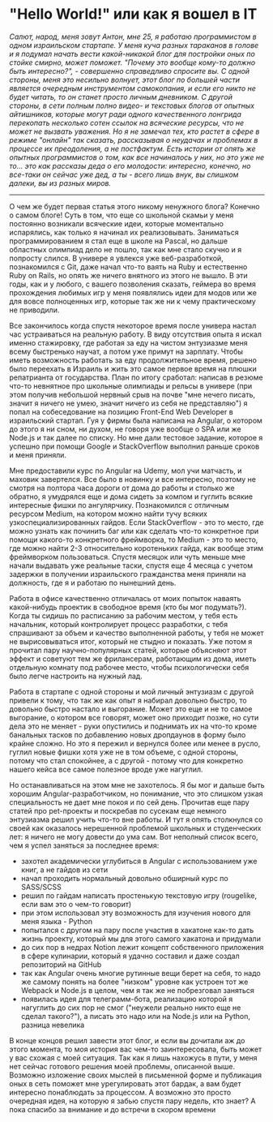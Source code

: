 # "Hello World!" или как я вошел в IT

*Салют, народ, меня зовут Антон, мне 25, я работаю программистом в одном израильском стартапе. У меня куча разных тараканов в голове и я подумал начать вести какой-никакой блог для постройки оных по стойке смирно, может поможет. "Почему это вообще кому-то должно быть интересно?", - совершенно справедливо спросите вы. С одной стороны, меня это несильно волнует, этот блог по большей части является очередным инструментом самокопания, и если его никто не будет читать, то он станет просто личным дневником. С другой стороны, в сети полным полно видео- и текстовых блогов от опытных айтишников, которые могут ради одного качественного лонгрида перекопать несколько сотен ссылок на всяческие ресурсы, что не может не вызвать уважения. Но я не замечал тех, кто растет в сфере в режиме "онлайн" так сказать, рассказывая о неудачах и проблемах в процессе их преодоления, а не постфактум. Есть истории от опять же опытных программистов о том, как все начиналось у них, но это уже не то... это как рассказы деда о его молодости: интересно, конечно, но все-таки он сейчас уже дед, а ты - всего лишь внук, вы слишком далеки, вы из разных миров.*

---

О чем же будет первая статья этого никому ненужного блога? Конечно о самом блоге! Суть в том, что еще со школьной скамьи у меня постоянно возникали всяческие идеи, которые моментально испарялись, как только я начинал их реализовывать. Заниматься программированием я стал еще в школе на Pascal, но дальше областных олимпиад дело не пошло, так как мне стало скучно и я попросту слился. В универе я увлекся уже веб-разработкой, познакомился с Git, даже начал что-то ваять на Ruby и естественно Ruby on Rails, но опять же ничего внятного из этого не вышло. В эти годы, как и у любого, с вашего позволения сказать, геймера во время прохождения любимых игр у меня появлялись идеи для модов или же для вовсе полноценных игр, которые так же ни к чему практическому не приводили.

Все закончилось когда спустя некоторое время после универа настал час устраиваться на реальную работу. В виду отсутствия опыта я искал именно стажировку, где работая за еду на чистом энтузиазме меня всему быстренько научат, а потом уже примут на зарплату. Чтобы иметь возможность работать за еду продолжительное время, решено было переехать в Израиль и жить это самое первое время на плюшки репатрианта от государства. План по итогу сработал: написав в резюме что-то невнятное про школьные олимпиады и рельсы в универе (при этом получив небольшой нервный срыв на почве "мне нечего писать, значит я ничего не умею, значит ничего из себя не представляю") я попал на собеседование на позицию Front-End Web Developer в израильский стартап. Гуя у фирмы была написана на Angular, о котором до этого я ни сном, ни духом, не говоря уже вообще о SPA или же Node.js и так далее по списку. Но мне дали тестовое задание, которое я успешно при помощи Google и StackOverflow выполнил раньше сроков и меня приняли.

Мне предоставили курс по Angular на Udemy, мол учи матчасть, и маховик завертелся. Все было в новинку и все интересно, поэтому не смотря на полтора часа дороги от дома до работы и столько же обратно, я умудрялся еще и дома сидеть за компом и гуглить всякие интересные фишки по ангулярчику. Познакомился с отличным ресурсом Medium, на котором можно найти тучу всяких узкоспециализированных гайдов. Если StackOverflow - это то место, где можно узнать как починить баг или как сделать что-то конкретное при помощи какого-то конкретного фреймворка, то Medium - это то место, где можно найти 2-3 относительно коротеньких гайда, как вообще этим фреймворком пользоваться. Спустя месяцок или чуть меньше мне начали выдавать уже реальные таски, спустя еще 4 месяца с учетом задержки в получении израильского гражданства меня приняли на должность, где я и работаю по нынешний день.

Работа в офисе качественно отличалась от моих попыток наваять какой-нибудь проектик в свободное время (кто бы мог подумать?). Когда ты сидишь по расписанию за рабочим местом, у тебя есть начальник, который контролирует процесс разработки, с тебя спрашивают за объем и качество выполненной работы, у тебя не может не вырисовываться итог, который не стыдно и показать. Уже потом я прочитал пару научно-популярных статей, которые объясняют этот эффект и советуют тем же фрилансерам, работающим из дома, иметь отдельную комнату под рабочее место, чтобы психологически себя было легче настроить на нужный лад.

Работа в стартапе с одной стороны и мой личный энтузиазм с другой привели к тому, что так же как опыт я набирал довольно быстро, то довольно быстро настало и выгорание. Может это еще и не то самое выгорание, о котором все говорят, может оно приходит позже, но сути дела это не меняет - руки опустились и поднимать их на что-то кроме банальных тасков по добавлению новых дропдаунов в форму было крайне сложно. Но это я пережил и вернулся более или менее в русло, гуглил новые фишки хотя уже не в том объеме, с одной стороны, потому что стал спокойнее, а с другой - потому что для конкретно нашего кейса все самое полезное вроде уже нагуглил.

Но останавливаться на этом мне не захотелось. Я бы мог и дальше быть хорошим Angular-разработчиком, но понимание, что это слишком узкая специальность не дает мне покоя и по сей день. Прочитав еще пару статей про pet-проекты и поскребав по сусекам еще немного энтузиазма решил учить что-то вне работы. И тут я опять столкнулся со своей как оказалось нерешенной проблемой школьных и студенческих лет: я ничего не могу довести до ума сам. Вот неполный список всего, чем я успел заняться за последнее время:

- захотел академически углубиться в Angular с использованием уже книг, а не гайдов из сети
- начал проходить нормальный довольно обширный курс по SASS/SCSS
- решил по гайдам написать простенькую текстовую игру (rougelike, если вам это о чем-то говорит)
- при этом использовал эту возможность для изучения нового для меня языка - Python
- попытался с другом на пару после участия в хакатоне как-то дать жизнь проекту, который мы для этого самого хакатона и придумали
- до сих пор в недрах Notion лежит концепт собственного приложения в сфере кулинарии, который я удачно составил и даже создал репозиторий на GitHub
- так как Angular очень многие рутинные вещи берет на себя, то надо же самому понять на более "низком" уровне как устроен тот же Webpack и Node.js в целом, чем я так же не побрезговал заняться
- появилась идея для телеграмм-бота, реализацию которой я нагуглить до сих пор не смог ("неужели реально никто еще не сделал такого?"), а писать это надо или на Node.js или на Python, разница невелика

В конце концов решил завести этот блог, и если вы дочитали аж до этого момента, то моя история вас чем-то заинтересовала, быть может у вас схожая с моей ситуация. Так как я лишь нахожусь в пути, у меня нет сейчас готового решения моей проблемы, описанной выше. Возможно изложение своих мыслей в письменной форме и публикация оных в сеть поможет мне урегулировать этот бардак, а вам будет интересно понаблюдать за процессом. А возможно это просто очередная идея, на которую я забью спустя пару недель, кто знает? A пока спасибо за внимание и до встречи в скором времени
